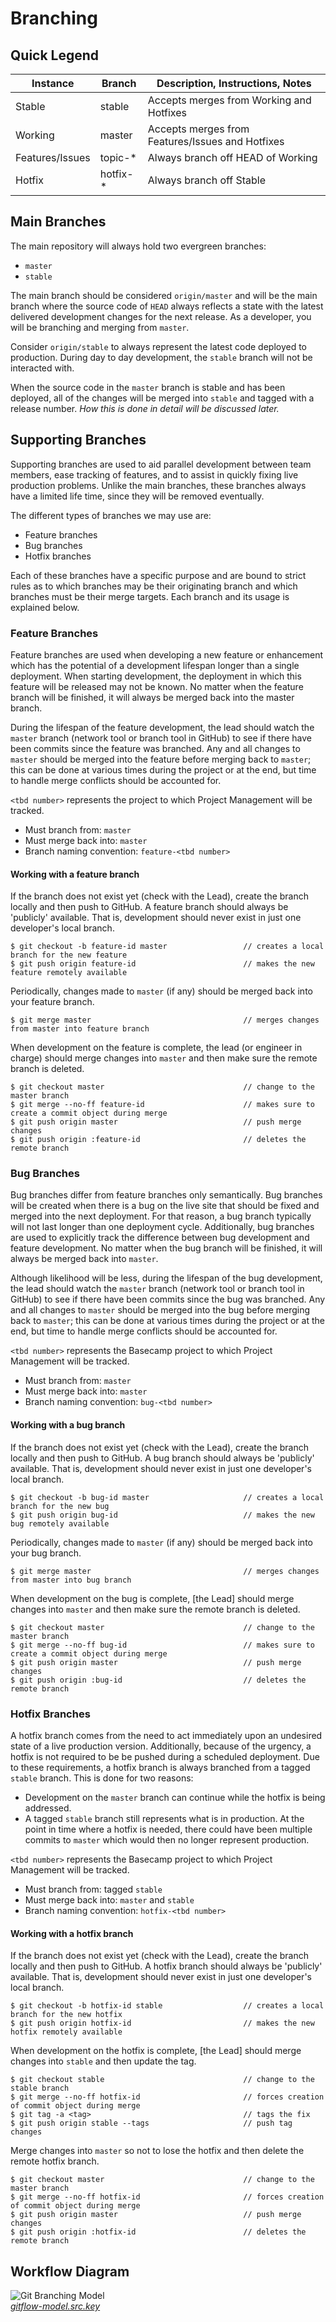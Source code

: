 # Branching

## Quick Legend

<table>
  <thead>
    <tr>
      <th>Instance</th>
      <th>Branch</th>
      <th>Description, Instructions, Notes</th>
    </tr>
  </thead>
  <tbody>
    <tr>
      <td>Stable</td>
      <td>stable</td>
      <td>Accepts merges from Working and Hotfixes</td>
    </tr>
    <tr>
      <td>Working</td>
      <td>master</td>
      <td>Accepts merges from Features/Issues and Hotfixes</td>
    </tr>
    <tr>
      <td>Features/Issues</td>
      <td>topic-*</td>
      <td>Always branch off HEAD of Working</td>
    </tr>
    <tr>
      <td>Hotfix</td>
      <td>hotfix-*</td>
      <td>Always branch off Stable</td>
    </tr>
  </tbody>
</table>

## Main Branches

The main repository will always hold two evergreen branches:

* `master`
* `stable`

The main branch should be considered `origin/master` and will be the main branch where the source code of `HEAD` always reflects a state with the latest delivered development changes for the next release. As a developer, you will be branching and merging from `master`.

Consider `origin/stable` to always represent the latest code deployed to production. During day to day development, the `stable` branch will not be interacted with.

When the source code in the `master` branch is stable and has been deployed, all of the changes will be merged into `stable` and tagged with a release number. *How this is done in detail will be discussed later.*

## Supporting Branches

Supporting branches are used to aid parallel development between team members, ease tracking of features, and to assist in quickly fixing live production problems. Unlike the main branches, these branches always have a limited life time, since they will be removed eventually.

The different types of branches we may use are:

* Feature branches
* Bug branches
* Hotfix branches

Each of these branches have a specific purpose and are bound to strict rules as to which branches may be their originating branch and which branches must be their merge targets. Each branch and its usage is explained below.

### Feature Branches

Feature branches are used when developing a new feature or enhancement which has the potential of a development lifespan longer than a single deployment. When starting development, the deployment in which this feature will be released may not be known. No matter when the feature branch will be finished, it will always be merged back into the master branch.

During the lifespan of the feature development, the lead should watch the `master` branch (network tool or branch tool in GitHub) to see if there have been commits since the feature was branched. Any and all changes to `master` should be merged into the feature before merging back to `master`; this can be done at various times during the project or at the end, but time to handle merge conflicts should be accounted for.

`<tbd number>` represents the project to which Project Management will be tracked.

* Must branch from: `master`
* Must merge back into: `master`
* Branch naming convention: `feature-<tbd number>`

#### Working with a feature branch

If the branch does not exist yet (check with the Lead), create the branch locally and then push to GitHub. A feature branch should always be 'publicly' available. That is, development should never exist in just one developer's local branch.

```
$ git checkout -b feature-id master                 // creates a local branch for the new feature
$ git push origin feature-id                        // makes the new feature remotely available
```

Periodically, changes made to `master` (if any) should be merged back into your feature branch.

```
$ git merge master                                  // merges changes from master into feature branch
```

When development on the feature is complete, the lead (or engineer in charge) should merge changes into `master` and then make sure the remote branch is deleted.

```
$ git checkout master                               // change to the master branch  
$ git merge --no-ff feature-id                      // makes sure to create a commit object during merge
$ git push origin master                            // push merge changes
$ git push origin :feature-id                       // deletes the remote branch
```

### Bug Branches

Bug branches differ from feature branches only semantically. Bug branches will be created when there is a bug on the live site that should be fixed and merged into the next deployment. For that reason, a bug branch typically will not last longer than one deployment cycle. Additionally, bug branches are used to explicitly track the difference between bug development and feature development. No matter when the bug branch will be finished, it will always be merged back into `master`.

Although likelihood will be less, during the lifespan of the bug development, the lead should watch the `master` branch (network tool or branch tool in GitHub) to see if there have been commits since the bug was branched. Any and all changes to `master` should be merged into the bug before merging back to `master`; this can be done at various times during the project or at the end, but time to handle merge conflicts should be accounted for.

`<tbd number>` represents the Basecamp project to which Project Management will be tracked. 

* Must branch from: `master`
* Must merge back into: `master`
* Branch naming convention: `bug-<tbd number>`

#### Working with a bug branch

If the branch does not exist yet (check with the Lead), create the branch locally and then push to GitHub. A bug branch should always be 'publicly' available. That is, development should never exist in just one developer's local branch.

```
$ git checkout -b bug-id master                     // creates a local branch for the new bug
$ git push origin bug-id                            // makes the new bug remotely available
```

Periodically, changes made to `master` (if any) should be merged back into your bug branch.

```
$ git merge master                                  // merges changes from master into bug branch
```

When development on the bug is complete, [the Lead] should merge changes into `master` and then make sure the remote branch is deleted.

```
$ git checkout master                               // change to the master branch  
$ git merge --no-ff bug-id                          // makes sure to create a commit object during merge
$ git push origin master                            // push merge changes
$ git push origin :bug-id                           // deletes the remote branch
```

### Hotfix Branches

A hotfix branch comes from the need to act immediately upon an undesired state of a live production version. Additionally, because of the urgency, a hotfix is not required to be be pushed during a scheduled deployment. Due to these requirements, a hotfix branch is always branched from a tagged `stable` branch. This is done for two reasons:

* Development on the `master` branch can continue while the hotfix is being addressed.
* A tagged `stable` branch still represents what is in production. At the point in time where a hotfix is needed, there could have been multiple commits to `master` which would then no longer represent production.

`<tbd number>` represents the Basecamp project to which Project Management will be tracked. 

* Must branch from: tagged `stable`
* Must merge back into: `master` and `stable`
* Branch naming convention: `hotfix-<tbd number>`

#### Working with a hotfix branch

If the branch does not exist yet (check with the Lead), create the branch locally and then push to GitHub. A hotfix branch should always be 'publicly' available. That is, development should never exist in just one developer's local branch.

```
$ git checkout -b hotfix-id stable                  // creates a local branch for the new hotfix
$ git push origin hotfix-id                         // makes the new hotfix remotely available
```

When development on the hotfix is complete, [the Lead] should merge changes into `stable` and then update the tag.

```
$ git checkout stable                               // change to the stable branch
$ git merge --no-ff hotfix-id                       // forces creation of commit object during merge
$ git tag -a <tag>                                  // tags the fix
$ git push origin stable --tags                     // push tag changes
```

Merge changes into `master` so not to lose the hotfix and then delete the remote hotfix branch.

```
$ git checkout master                               // change to the master branch
$ git merge --no-ff hotfix-id                       // forces creation of commit object during merge
$ git push origin master                            // push merge changes
$ git push origin :hotfix-id                        // deletes the remote branch
```

## Workflow Diagram

![Git Branching Model](http://f.cl.ly/items/3i1Z3n1T1k392r1A3Q0m/gitflow-model.001.png)  
*[gitflow-model.src.key](http://cl.ly/3V1b0c2F1H4024173S1M)*
